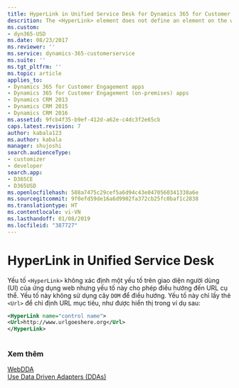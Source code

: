 ```yaml
---
title: HyperLink in Unified Service Desk for Dynamics 365 for Customer Engagement apps| MicrosoftDocs
descrition: The <HyperLink> element does not define an element on the web application's user interface (UI), but it allows navigating to a specified URL. This element does not use the DOM tree to navigate. It only takes the <Url> tag to specify the target URL.
ms.custom:
- dyn365-USD
ms.date: 08/23/2017
ms.reviewer: ''
ms.service: dynamics-365-customerservice
ms.suite: ''
ms.tgt_pltfrm: ''
ms.topic: article
applies_to:
- Dynamics 365 for Customer Engagement apps
- Dynamics 365 for Customer Engagement (on-premises) apps
- Dynamics CRM 2013
- Dynamics CRM 2015
- Dynamics CRM 2016
ms.assetid: 9fcb4f35-b9ef-412d-a62e-c4dc3f2e65cb
caps.latest.revision: 7
author: kabala123
ms.author: kabala
manager: shujoshi
search.audienceType:
- customizer
- developer
search.app:
- D365CE
- D365USD
ms.openlocfilehash: 508a7475c29cef5a6d94c43e0470560341338a6e
ms.sourcegitcommit: 9f0efd59de16a6d9902fa372cb25fc0baf1c2838
ms.translationtype: HT
ms.contentlocale: vi-VN
ms.lasthandoff: 01/08/2019
ms.locfileid: "387727"
---
```

# <a name="hyperlink-in-unified-service-desk"></a>HyperLink in Unified Service Desk
Yếu tố `<HyperLink>` không xác định một yếu tố trên giao diện người dùng (UI) của ứng dụng web nhưng yếu tố này cho phép điều hướng đến URL cụ thể. Yếu tố này không sử dụng cây `DOM` để điều hướng. Yếu tố này chỉ lấy thẻ `<Url>` để chỉ định URL mục tiêu, như được hiển thị trong ví dụ sau:  
  
```xml  
<HyperLink name="control name">  
<Url>http://www.urlgoeshere.org</Url>  
</HyperLink>  
  
```  
  
### <a name="see-also"></a>Xem thêm  
 [WebDDA](../unified-service-desk/web-dda.md)   
 [Use Data Driven Adapters (DDAs)](../unified-service-desk/use-data-driven-adapters-ddas.md)
